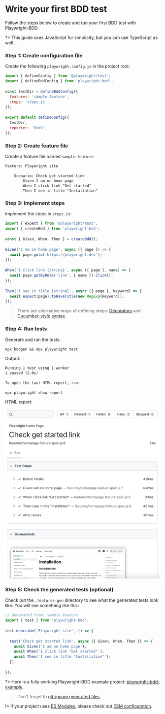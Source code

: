 # Write your first BDD test

Follow the steps below to create and run your first BDD test with Playwright-BDD.

?> This guide uses JavaScript for simplicity, but you can use TypeScript as well.

### Step 1: Create configuration file

Create the following `playwright.config.js` in the project root:

```js
import { defineConfig } from '@playwright/test';
import { defineBddConfig } from 'playwright-bdd';

const testDir = defineBddConfig({
  features: 'sample.feature',
  steps: 'steps.js',
});

export default defineConfig({
  testDir,
  reporter: 'html',
});
```

### Step 2: Create feature file

Create a feature file named `sample.feature`:

```gherkin
Feature: Playwright site

    Scenario: Check get started link
        Given I am on home page
        When I click link "Get started"
        Then I see in title "Installation"
```

### Step 3: Implement steps

Implement the steps in `steps.js`:

```ts
import { expect } from '@playwright/test';
import { createBdd } from 'playwright-bdd';

const { Given, When, Then } = createBdd();

Given('I am on home page', async ({ page }) => {
  await page.goto('https://playwright.dev');
});

When('I click link {string}', async ({ page }, name) => {
  await page.getByRole('link', { name }).click();
});

Then('I see in title {string}', async ({ page }, keyword) => {
  await expect(page).toHaveTitle(new RegExp(keyword));
});
```

> There are alternative ways of defining steps: [Decorators](writing-steps/decorators.md) and [Cucumber-style syntax](writing-steps/cucumber-style.md).

### Step 4: Run tests

Generate and run the tests:

```
npx bddgen && npx playwright test
```

Output:

```
Running 1 test using 1 worker
1 passed (2.0s)

To open the last HTML report, run:

npx playwright show-report
```

HTML report:

![Playwright HTML report](./_media/playwright-report.png ':size=70%')

### Step 5: Check the generated tests (optional)

Check out the `.features-gen` directory to see what the generated tests look like.
You will see something like this:

```js
// Generated from: sample.feature
import { test } from 'playwright-bdd';

test.describe('Playwright site', () => {

  test('Check get started link', async ({ Given, When, Then }) => {
    await Given('I am on home page');
    await When('I click link "Get started"');
    await Then('I see in title "Installation"');
  });

});
```

?> Here is a fully working Playwright-BDD example project: [playwright-bdd-example](https://github.com/vitalets/playwright-bdd-example).

> Don't forget to [git-ignore generated files](guides/ignore-generated-files.md).

!> If your project uses [ES Modules](https://nodejs.org/api/esm.html), please check out [ESM configuration](configuration/esm.md).


